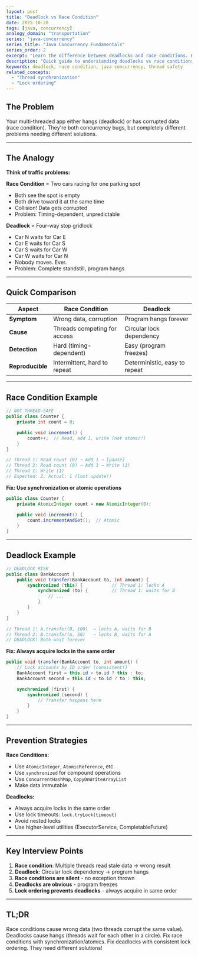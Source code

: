 ```yaml
---
layout: post
title: "Deadlock vs Race Condition"
date: 2025-10-20
tags: [java, concurrency]
analogy_domain: "transportation"
series: "java-concurrency"
series_title: "Java Concurrency Fundamentals"
series_order: 2
excerpt: "Learn the difference between deadlocks and race conditions. Both are concurrency bugs, but they require different fixes."
description: "Quick guide to understanding deadlocks vs race conditions in Java."
keywords: deadlock, race condition, java concurrency, thread safety
related_concepts:
  - "Thread synchronization"
  - "Lock ordering"
---
```


## The Problem

Your multi-threaded app either hangs (deadlock) or has corrupted data (race condition). They're both concurrency bugs, but completely different problems needing different solutions.

---

## The Analogy

**Think of traffic problems:**

**Race Condition** = Two cars racing for one parking spot
- Both see the spot is empty
- Both drive toward it at the same time
- Collision! Data gets corrupted
- Problem: Timing-dependent, unpredictable

**Deadlock** = Four-way stop gridlock
- Car N waits for Car E
- Car E waits for Car S
- Car S waits for Car W
- Car W waits for Car N
- Nobody moves. Ever.
- Problem: Complete standstill, program hangs

---

## Quick Comparison

| Aspect | Race Condition | Deadlock |
|--------|----------------|----------|
| **Symptom** | Wrong data, corruption | Program hangs forever |
| **Cause** | Threads competing for access | Circular lock dependency |
| **Detection** | Hard (timing-dependent) | Easy (program freezes) |
| **Reproducible** | Intermittent, hard to repeat | Deterministic, easy to repeat |

---

## Race Condition Example

```java
// NOT THREAD-SAFE
public class Counter {
    private int count = 0;

    public void increment() {
        count++;  // Read, add 1, write (not atomic!)
    }
}

// Thread 1: Read count (0) → Add 1 → [pause]
// Thread 2: Read count (0) → Add 1 → Write (1)
// Thread 1: Write (1)
// Expected: 2, Actual: 1 (lost update!)
```

**Fix: Use synchronization or atomic operations**
```java
public class Counter {
    private AtomicInteger count = new AtomicInteger(0);

    public void increment() {
        count.incrementAndGet();  // Atomic
    }
}
```

---

## Deadlock Example

```java
// DEADLOCK RISK
public class BankAccount {
    public void transfer(BankAccount to, int amount) {
        synchronized (this) {           // Thread 1: locks A
            synchronized (to) {         // Thread 1: waits for B
                // ...
            }
        }
    }
}

// Thread 1: A.transfer(B, 100)  → locks A, waits for B
// Thread 2: B.transfer(A, 50)   → locks B, waits for A
// DEADLOCK! Both wait forever
```

**Fix: Always acquire locks in the same order**
```java
public void transfer(BankAccount to, int amount) {
    // Lock accounts by ID order (consistent!)
    BankAccount first = this.id < to.id ? this : to;
    BankAccount second = this.id < to.id ? to : this;

    synchronized (first) {
        synchronized (second) {
            // Transfer happens here
        }
    }
}
```

---

## Prevention Strategies

**Race Conditions:**
- Use `AtomicInteger`, `AtomicReference`, etc.
- Use `synchronized` for compound operations
- Use `ConcurrentHashMap`, `CopyOnWriteArrayList`
- Make data immutable

**Deadlocks:**
- Always acquire locks in the same order
- Use lock timeouts: `lock.tryLock(timeout)`
- Avoid nested locks
- Use higher-level utilities (ExecutorService, CompletableFuture)

---

## Key Interview Points

1. **Race condition**: Multiple threads read stale data → wrong result
2. **Deadlock**: Circular lock dependency → program hangs
3. **Race conditions are silent** - no exception thrown
4. **Deadlocks are obvious** - program freezes
5. **Lock ordering prevents deadlocks** - always acquire in same order

---

## TL;DR

Race conditions cause wrong data (two threads corrupt the same value). Deadlocks cause hangs (threads wait for each other in a circle). Fix race conditions with synchronization/atomics. Fix deadlocks with consistent lock ordering. They need different solutions!
